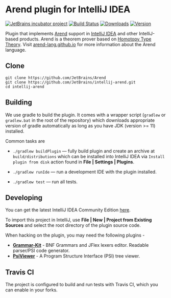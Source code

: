 # Arend plugin for IntelliJ IDEA

[![JetBrains incubator project](https://jb.gg/badges/official.svg)](https://confluence.jetbrains.com/display/ALL/JetBrains+on+GitHub)
[![Build Status][travis-build-status-svg]][travis-build-status]
[![Downloads][d-svg]][jb-url]
[![Version][v-svg]][jb-url]

 [d-svg]: https://img.shields.io/jetbrains/plugin/d/11162.svg
 [v-svg]: https://img.shields.io/jetbrains/plugin/v/11162.svg
 [jb-url]: https://plugins.jetbrains.com/plugin/11162

Plugin that implements [Arend](https://github.com/JetBrains/Arend) support
in [IntelliJ IDEA](https://www.jetbrains.com/idea/) and other IntelliJ-based products.
Arend is a theorem prover based on [Homotopy Type Theory](https://ncatlab.org/nlab/show/homotopy+type+theory).
Visit [arend-lang.github.io](https://arend-lang.github.io/) for more information about the Arend language.

## Clone

```
git clone https://github.com/JetBrains/Arend
git clone https://github.com/JetBrains/intellij-arend.git
cd intellij-arend
```

## Building

We use gradle to build the plugin. It comes with a wrapper script (`gradlew` or `gradlew.bat` in
the root of the repository) which downloads appropriate version of gradle
automatically as long as you have JDK (version >= 11) installed.

Common tasks are

  - `./gradlew buildPlugin` — fully build plugin and create an archive at
    `build/distributions` which can be installed into IntelliJ IDEA via `Install
    plugin from disk` action found in **File | Settings | Plugins**.

  - `./gradlew runIde` — run a development IDE with the plugin installed.

  - `./gradlew test` — run all tests.

## Developing

You can get the latest IntelliJ IDEA Community Edition
[here](https://www.jetbrains.com/idea/download/).

To import this project in IntelliJ, use **File | New | Project from Existing Sources**
and select the root directory of the plugin source code.

When hacking on the plugin, you may need the following plugins -

* **[Grammar-Kit](https://plugins.jetbrains.com/plugin/6606-grammar-kit)** -
BNF Grammars and JFlex lexers editor. Readable parser/PSI code generator.
* **[PsiViewer](https://plugins.jetbrains.com/plugin/227-psiviewer)** -
A Program Structure Interface (PSI) tree viewer.

## Travis CI

The project is configured to build and run tests with Travis CI, which you can enable in your forks.

<!-- Badges -->
[travis-build-status]: https://travis-ci.org/JetBrains/intellij-arend?branch=master
[travis-build-status-svg]: https://travis-ci.org/JetBrains/intellij-arend.svg?branch=master
